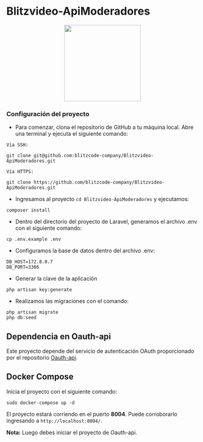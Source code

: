 # Blitzvideo-ApiModeradores

<p align="center">
    <img src="https://drive.google.com/uc?export=download&id=1yyVoEHmLQgzYpDJJJvjtpo1MHdZNP84k" width="200">
</p>

### Configuración del proyecto

-   Para comenzar, clona el repositorio de GitHub a tu máquina local. Abre una terminal y ejecuta el siguiente comando:

`Vía SSH:`

```
git clone git@github.com:blitzcode-company/Blitzvideo-ApiModeradores.git
```

`Vía HTTPS:`

```
git clone https://github.com/blitzcode-company/Blitzvideo-ApiModeradores.git
```

-   Ingresamos al proyecto `cd Blitzvideo-ApiModeradores` y ejecutamos:

```
composer install
```

-   Dentro del directorio del proyecto de Laravel, generamos el archivo .env con el siguiente comando:

```
cp .env.example .env
```

-   Configuramos la base de datos dentro del archivo .env:

```
DB_HOST=172.8.0.7
DB_PORT=3306
```

- Generar la clave de la aplicación

```
php artisan key:generate
```

-   Realizamos las migraciones con el comando:

```
php artisan migrate
php db:seed
```

## Dependencia en Oauth-api

Este proyecto depende del servicio de autenticación OAuth proporcionado por el repositorio [Oauth-api](https://github.com/blitzcode-company/OauthApi-Moderadores).

## Docker Compose

Inicia el proyecto con el siguiente comando:

```
sudo docker-compose up -d
```
El proyecto estará corriendo en el puerto **8004**. Puede corroborarlo ingresando a `http://localhost:8004/`. 

**Nota:** Luego debes iniciar el proyecto de Oauth-api.
